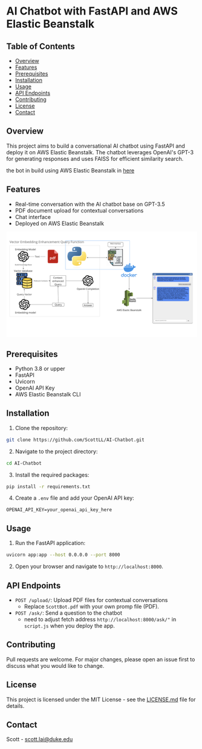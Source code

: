 

# AI Chatbot with FastAPI and AWS Elastic Beanstalk

## Table of Contents

- [Overview](#overview)
- [Features](#features)
- [Prerequisites](#prerequisites)
- [Installation](#installation)
- [Usage](#usage)
- [API Endpoints](#api-endpoints)
- [Contributing](#contributing)
- [License](#license)
- [Contact](#contact)

## Overview

This project aims to build a conversational AI chatbot using FastAPI and deploy it on AWS Elastic Beanstalk. The chatbot leverages OpenAI's GPT-3 for generating responses and uses FAISS for efficient similarity search.

the bot in build using AWS Elastic Beanstalk in [here](http://aiavatarv1.us-east-2.elasticbeanstalk.com/) 

## Features

- Real-time conversation with the AI chatbot base on GPT-3.5
- PDF document upload for contextual conversations
- Chat interface 
- Deployed on AWS Elastic Beanstalk

![beanstalk](./pic/beanstalk.png)

## Prerequisites

- Python 3.8 or upper
- FastAPI
- Uvicorn
- OpenAI API Key
- AWS Elastic Beanstalk CLI

## Installation

1. Clone the repository:

```bash
git clone https://github.com/ScottLL/AI-Chatbot.git
```

2. Navigate to the project directory:

```bash
cd AI-Chatbot
```

3. Install the required packages:

```bash
pip install -r requirements.txt
```

4. Create a `.env` file and add your OpenAI API key:

```env
OPENAI_API_KEY=your_openai_api_key_here
```

## Usage

1. Run the FastAPI application:

```bash
uvicorn app:app --host 0.0.0.0 --port 8000
```

2. Open your browser and navigate to `http://localhost:8000`.

## API Endpoints

- `POST /upload/`: Upload PDF files for contextual conversations
    * Replace ```ScottBot.pdf``` with your own promp file (PDF). 
- `POST /ask/`: Send a question to the chatbot
    * need to adjust fetch address ```http://localhost:8000/ask/"``` in ```script.js``` when you deploy the app. 
## Contributing

Pull requests are welcome. For major changes, please open an issue first to discuss what you would like to change.

## License

This project is licensed under the MIT License - see the [LICENSE.md](LICENSE.md) file for details.

## Contact

Scott - scott.lai@duke.edu
